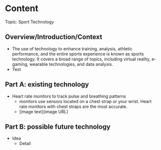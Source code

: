 # Content
Topic: Sport Technology

## Overview/Introduction/Context
* The use of technology to enhance training, analysis, athletic performance, and the entire sports experience is known as sports technology. It covers a broad range of topics, including virtual reality, e-gaming, wearable technologies, and data analysis.
* Text

## Part A: existing technology
* Heart rate monitors to track pulse and breathing patterns
  * monitors use sensors located on a chest strap or your wrist. Heart rate monitors with chest straps are the most accurate.
  * [image text](image URL)

## Part B: possible future technology
* Idea
  * Detail
